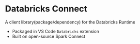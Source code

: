 # Databricks Connect
A client library(package/dependency) for the Databricks Runtime
- Packaged in VS Code `Databricks` extension
- Built on open-source Spark Connect

